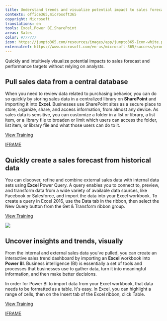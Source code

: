 ```yaml
---
title: Understand trends and visualize potential impact to sales forecasts
contexts: office365,microsoft365
copyright: Microsoft
translations: en
tools: Excel,Power BI,SharePoint
areas: Sales 
color: #777777
icon: https://jumpto365.com/resources/images/app/jumpto365-Icon-white.png
externalref: https://www.microsoft.com/en-us/microsoft-365/success/productivitylibrary/understand-trends-and-visualize-potential-impact-to-sales-forecasts
---
```

Quickly and intuitively visualize potential impacts to sales forecast and performance targets without relying on analysts.


## Pull sales data from a central database

When you need to review data related to purchasing behavior, you can do so quickly by storing sales data in a centralized library on **SharePoint** and importing it into **Excel**. Businesses use SharePoint sites as a secure place to store, organize, share, and access information, from almost any device. As sales data is sensitive, you can customize a folder in a list or library, a list item, or a library file to broaden or limit which users can access the folder, list item, or library file and what those users can do to it.

[View Training](https://support.office.com/en-US/article/Tutorial-Import-Data-into-Excel-and-Create-a-Data-Model-4b4e5ab4-60ee-465e-8195-09ebba060bf0)

[IFRAME](https://www.microsoft.com/en-us/videoplayer/embed/RE1US0c)

## Quickly create a sales forecast from historical data

You can discover, refine and combine external sales data with internal data sets using **Excel** Power Query. A query enables you to connect to, preview, and transform data from a wide variety of available data sources, like Facebook or Salesforce, and import the data into your Excel workbook. To create a query in Excel 2016, use the Data tab in the ribbon, then select the New Query button from the Get & Transform ribbon group.

[View Training](https://support.office.com/article/Create-a-forecast-in-Excel-2016-for-Windows-22c500da-6da7-45e5-bfdc-60a7062329fd)

![](http://img-prod-cms-rt-microsoft-com.akamaized.net/cms/api/am/imageFileData/RE1N0Rt?ver=8477)

## Uncover insights and trends, visually

From the internal and external sales data you've pulled, you can create an interactive sales trend dashboard by importing an **Excel** workbook into **Power BI**. Business intelligence (BI) is essentially a set of tools and processes that businesses use to gather data, turn it into meaningful information, and then make better decisions.

In order for Power BI to import data from your Excel workbook, that data needs to be formatted as a table. It's easy. In Excel, you can highlight a range of cells, then on the Insert tab of the Excel ribbon, click Table.

[View Training](https://powerbi.microsoft.com/en-us/guided-learning/powerbi-learning-5-2-upload-excel/)

[IFRAME](https://www.microsoft.com/en-us/videoplayer/embed/RE1UK8Y)

